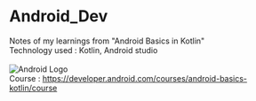 # Android_Dev
Notes of my learnings from "Android Basics in Kotlin"
<br>
Technology used : Kotlin, Android studio
<br><br>
<img src="https://encrypted-tbn0.gstatic.com/images?q=tbn:ANd9GcS-w-iTYcipXl6OyIapgL-5LWA-AZUE30xCRg&usqp=CAU" alt="Android Logo">
<br>
Course : https://developer.android.com/courses/android-basics-kotlin/course
